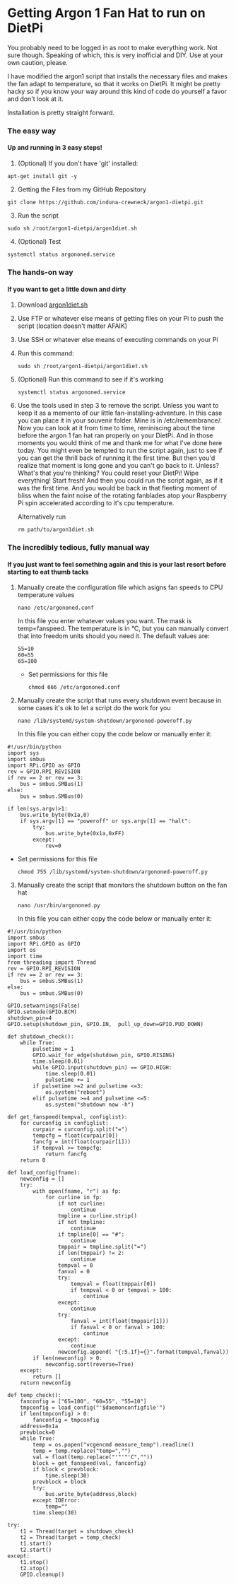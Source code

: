 # Getting Argon 1 Fan Hat to run on DietPi

You probably need to be logged in as root to make everything work. Not sure though. Speaking of which, this is very inofficial and DIY. Use at your own caution, please.

I have modified the argon1 script that installs the necessary files and makes the fan adapt to temperature, so that it works on DietPi. It might be pretty hacky so if you know your way around this kind of code do yourself a favor and don't look at it. 

Installation is pretty straight forward. 

### The easy way
#### Up and running in 3 easy steps!
1. (Optional) If you don't have 'git' installed:
```
apt-get install git -y
```
2. Getting the Files from my GitHub Repository
```
git clone https://github.com/induna-crewneck/argon1-dietpi.git
```
3. Run the script
```
sudo sh /root/argon1-dietpi/argon1diet.sh
```
4. (Optional) Test
```
systemctl status argononed.service
```

### The hands-on way
#### If you want to get a little down and dirty
1. Download [argon1diet.sh](/argon1diet.sh)

2. Use FTP or whatever else means of getting files on your Pi to push the script (location doesn't matter AFAIK)

3. Use SSH or whatever else means of executing commands on your Pi

4. Run this command:
   ```
   sudo sh /root/argon1-dietpi/argon1diet.sh
   ```
5. (Optional) Run this command to see if it's working
   ```
   systemctl status argononed.service
   ```
6. Use the tools used in step 3 to remove the script. Unless you want to keep it as a memento of our little fan-installing-adventure. In this case you can place it in your souvenir folder. Mine is in /etc/remembrance/. Now you can look at it from time to time, reminiscing about the time before the argon 1 fan hat ran properly on your DietPi. And in those moments you would think of me and thank me for what I've done here today. You might even be tempted to run the script again, just to see if you can get the thrill back of running it the first time. But then you'd realize that moment is long gone and you can't go back to it. Unless? What's that you're thinking? You could reset your DietPi! Wipe everything! Start fresh! And then you could run the script again, as if it was the first time. And you would be back in that fleeting moment of bliss when the faint noise of the rotating fanblades atop your Raspberry Pi spin accelerated according to it's cpu temperature.

   Alternatively run
   ```
   rm path/to/argon1diet.sh
   ```

### The incredibly tedious, fully manual way
#### If you just want to feel something again and this is your last resort before starting to eat thumb tacks
1. Manually create the configuration file which asigns fan speeds to CPU temperature values
   ```
   nano /etc/argononed.conf
   ```
   In this file you enter whatever values you want. The mask is temp=fanspeed. The temperature is in °C, but you can manually convert that into freedom units should you need it. The default values are:
   ```
   55=10
   60=55
   65=100
   ```
   - Set permissions for this file
     ```
     chmod 666 /etc/argononed.conf
     ```
2. Manually create the script that runs every shutdown event because in some cases it's ok to let a script do the work for you
   ```
   nano /lib/systemd/system-shutdown/argononed-poweroff.py
   ```
   In this file you can either copy the code below or manually enter it:
```
#!/usr/bin/python
import sys
import smbus
import RPi.GPIO as GPIO
rev = GPIO.RPI_REVISION
if rev == 2 or rev == 3:
	bus = smbus.SMBus(1)
else:
	bus = smbus.SMBus(0)

if len(sys.argv)>1:
	bus.write_byte(0x1a,0)
	if sys.argv[1] == "poweroff" or sys.argv[1] == "halt":
		try:
			bus.write_byte(0x1a,0xFF)
		except:
			rev=0
```
   - Set permissions for this file
     ```
     chmod 755 /lib/systemd/system-shutdown/argononed-poweroff.py
     ```
3. Manually create the script that monitors the shutdown button on the fan hat
   ```
   nano /usr/bin/argononed.py
   ```
   In this file you can either copy the code below or manually enter it:
```
#!/usr/bin/python
import smbus
import RPi.GPIO as GPIO
import os
import time
from threading import Thread
rev = GPIO.RPI_REVISION
if rev == 2 or rev == 3:
	bus = smbus.SMBus(1)
else:
	bus = smbus.SMBus(0)

GPIO.setwarnings(False)
GPIO.setmode(GPIO.BCM)
shutdown_pin=4
GPIO.setup(shutdown_pin, GPIO.IN,  pull_up_down=GPIO.PUD_DOWN)

def shutdown_check():
	while True:
		pulsetime = 1
		GPIO.wait_for_edge(shutdown_pin, GPIO.RISING)
		time.sleep(0.01)
		while GPIO.input(shutdown_pin) == GPIO.HIGH:
			time.sleep(0.01)
			pulsetime += 1
		if pulsetime >=2 and pulsetime <=3:
			os.system("reboot")
		elif pulsetime >=4 and pulsetime <=5:
			os.system("shutdown now -h")

def get_fanspeed(tempval, configlist):
	for curconfig in configlist:
		curpair = curconfig.split("=")
		tempcfg = float(curpair[0])
		fancfg = int(float(curpair[1]))
		if tempval >= tempcfg:
			return fancfg
	return 0

def load_config(fname):
	newconfig = []
	try:
		with open(fname, "r") as fp:
			for curline in fp:
				if not curline:
					continue
				tmpline = curline.strip()
				if not tmpline:
					continue
				if tmpline[0] == "#":
					continue
				tmppair = tmpline.split("=")
				if len(tmppair) != 2:
					continue
				tempval = 0
				fanval = 0
				try:
					tempval = float(tmppair[0])
					if tempval < 0 or tempval > 100:
						continue
				except:
					continue
				try:
					fanval = int(float(tmppair[1]))
					if fanval < 0 or fanval > 100:
						continue
				except:
					continue
				newconfig.append( "{:5.1f}={}".format(tempval,fanval))
		if len(newconfig) > 0:
			newconfig.sort(reverse=True)
	except:
		return []
	return newconfig

def temp_check():
	fanconfig = ["65=100", "60=55", "55=10"]
	tmpconfig = load_config("'$daemonconfigfile'")
	if len(tmpconfig) > 0:
		fanconfig = tmpconfig
	address=0x1a
	prevblock=0
	while True:
		temp = os.popen("vcgencmd measure_temp").readline()
		temp = temp.replace("temp=","")
		val = float(temp.replace("'"'"'C",""))
		block = get_fanspeed(val, fanconfig)
		if block < prevblock:
			time.sleep(30)
		prevblock = block
		try:
			bus.write_byte(address,block)
		except IOError:
			temp=""
		time.sleep(30)

try:
	t1 = Thread(target = shutdown_check)
	t2 = Thread(target = temp_check)
	t1.start()
	t2.start()
except:
	t1.stop()
	t2.stop()
	GPIO.cleanup()
```
   
